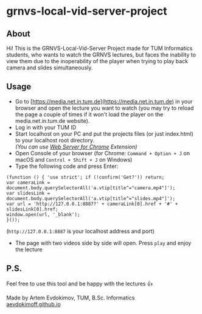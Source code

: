 # grnvs-local-vid-server-project

## About
Hi! This is the GRNVS-Local-Vid-Server Project made for TUM Informatics students, who wants to watch the GRNVS lectures, but faces the inability to view them due to the inoperability of the player when trying to play back camera and slides simultaneously. 

## Usage
* Go to [https://media.net.in.tum.de](https://media.net.in.tum.de) in your browser and open the lecture you want to watch (you may try to reload the page a couple of times if it won't load the player on the media.net.in.tum.de website). 
* Log in with your TUM ID
* Start localhost on your PC and put the projects files (or just index.html) to your localhost root directory.  
*(You can use [Web Server for Chrome](https://chrome.google.com/webstore/detail/web-server-for-chrome/ofhbbkphhbklhfoeikjpcbhemlocgigb) Extension)*
* Open Console of your browser (for Chrome: `Command + Option + J` on macOS and `Control + Shift + J` on Windows)
* Type the following code and press Enter:
```
(function () { 'use strict'; if (!confirm('Get?')) return; 
var cameraLink = document.body.querySelectorAll('a.vtip[title^="camera.mp4"]'); 
var slidesLink = document.body.querySelectorAll('a.vtip[title^="slides.mp4"]'); 
var url = 'http://127.0.0.1:8887?' + cameraLink[0].href + '#' + slidesLink[0].href;
window.open(url, '_blank');
}());
```  
(`http://127.0.0.1:8887` is your localhost address and port)
* The page with two videos side by side will open. Press `play` and enjoy the lecture

## P.S.

Feel free to use this tool and be happy with the lectures 👍

Made by Artem Evdokimov, TUM, B.Sc. Informatics  
[aevdokimoff.github.io](http://aevdokimoff.github.io)
